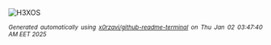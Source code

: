 <div align="justify">
<picture>
    <source media="(prefers-color-scheme: dark)" srcset="https://i.ibb.co/5kT939m/output-gif.gif">
    <source media="(prefers-color-scheme: light)" srcset="https://i.ibb.co/5kT939m/output-gif.gif">
    <img alt="H3XOS" src="https://i.ibb.co/5kT939m/output-gif.gif">
</picture>

<sub><i>Generated automatically using [x0rzavi/github-readme-terminal](https://github.com/x0rzavi/github-readme-terminal) on Thu Jan 02 03:47:40 AM EET 2025</i></sub>
</div>